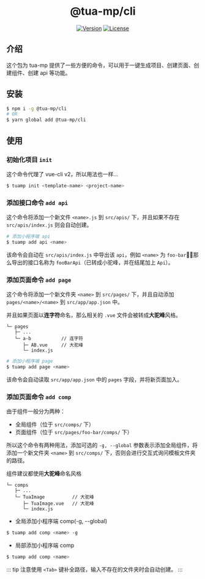 <h1 align="center">@tua-mp/cli</h1>

<p align="center">
    <a href="https://www.npmjs.com/package/@tua-mp/cli"><img src="https://img.shields.io/npm/v/@tua-mp/cli.svg" alt="Version"></a>
    <a href="https://www.npmjs.com/package/@tua-mp/cli"><img src="https://img.shields.io/npm/l/@tua-mp/cli.svg" alt="License"></a>
</p>

## 介绍
这个包为 tua-mp 提供了一些方便的命令，可以用于一键生成项目、创建页面、创建组件、创建 api 等功能。

## 安装

```bash
$ npm i -g @tua-mp/cli
# OR
$ yarn global add @tua-mp/cli
```

## 使用
### 初始化项目 `init`
这个命令代理了 vue-cli v2，所以用法也一样...

```bash
$ tuamp init <template-name> <project-name>
```

### 添加接口命令 `add api`
这个命令将添加一个新文件 `<name>.js` 到 `src/apis/` 下，并且如果不存在 `src/apis/index.js` 则会自动创建。

```bash
# 添加小程序端 api
$ tuamp add api <name>
```

该命令会自动在 `src/apis/index.js` 中导出该 `api`，例如 `<name>` 为 `foo-bar`，那么导出的接口名称为 `fooBarApi`（已转成小驼峰，并在结尾加上 `Api`）。

### 添加页面命令 `add page`
这个命令将添加一个新文件夹 `<name>` 到 `src/pages/` 下，并且自动添加 `pages/<name>/<name>` 到 `src/app/app.json` 中。

并且如果页面以**连字符**命名，那么相关的 `.vue` 文件会被转成**大驼峰**风格。

```
└─ pages
   ├─ ...
   └─ a-b           // 连字符
      ├─ AB.vue     // 大驼峰
      └─ index.js
```

```bash
# 添加小程序端 page
$ tuamp add page <name>
```

该命令会自动读取 `src/app/app.json` 中的 `pages` 字段，并将新页面加入。

### 添加页面命令 `add comp`
由于组件一般分为两种：

* 全局组件（位于 `src/comps/` 下）
* 页面组件（位于 `src/pages/foo-bar/comps/` 下）

所以这个命令有两种用法，添加可选的 `-g, --global` 参数表示添加全局组件，将添加一个新文件夹 `<name>` 到 `src/comps/` 下，否则会进行交互式询问模板文件夹的路径。

组件建议都使用**大驼峰**命名风格

```
└─ comps
   ├─ ...
   └─ TuaImage          // 大驼峰
      ├─ TuaImage.vue   // 大驼峰
      └─ index.js
```

* 全局添加小程序端 comp(-g, --global)

```bash
$ tuamp add comp <name> -g
```

* 局部添加小程序端 comp

```bash
$ tuamp add comp <name>
```

::: tip
注意使用 `<Tab>` 键补全路径，输入不存在的文件夹时会自动创建。
:::
